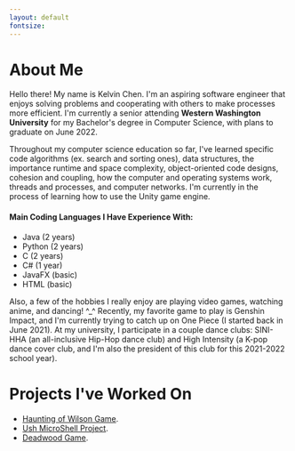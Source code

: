 ```yaml
---
layout: default
fontsize: 
---
```


# About Me

Hello there! My name is Kelvin Chen. I'm an aspiring software engineer that enjoys solving problems and cooperating with others to make processes more efficient. I'm currently a senior attending **Western Washington University** for my Bachelor's degree in Computer Science, with plans to graduate on June 2022. 

Throughout my computer science education so far, I've learned specific code algorithms (ex. search and sorting ones), data structures, the importance runtime and space complexity, object-oriented code designs, cohesion and coupling, how the computer and operating systems work, threads and processes, and computer networks. I'm currently in the process of learning how to use the Unity game engine.

#### Main Coding Languages I Have Experience With:
* Java (2 years)
* Python (2 years)
* C (2 years)
* C# (1 year)
* JavaFX (basic)
* HTML (basic)

Also, a few of the hobbies I really enjoy are playing video games, watching anime, and dancing! ^_^ Recently, my favorite game to play is Genshin Impact, and I'm currently trying to catch up on One Piece (I started back in June 2021). At my university, I participate in a couple dance clubs: SINI-HHA (an all-inclusive Hip-Hop dance club) and High Intensity (a K-pop dance cover club, and I'm also the president of this club for this 2021-2022 school year).

# Projects I've Worked On

* [Haunting of Wilson Game](./haunting-of-wilson-game.html).
* [Ush MicroShell Project](./ush-microshell-project.html).
* [Deadwood Game](./deadwood-game.html).
